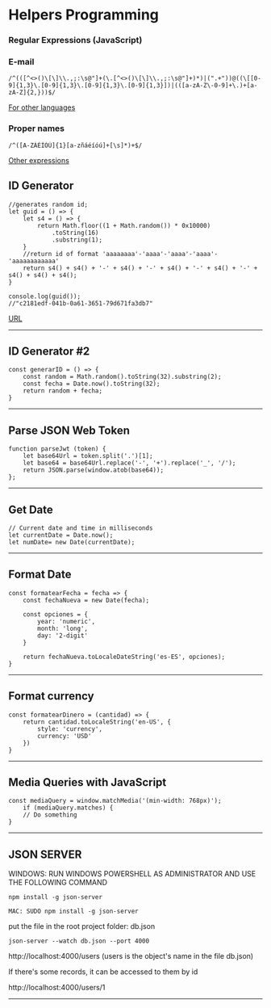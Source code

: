 # **Helpers Programming**

### **Regular Expressions (JavaScript)**

### E-mail

    /^(([^<>()\[\]\\.,;:\s@"]+(\.[^<>()\[\]\\.,;:\s@"]+)*)|(".+"))@((\[[0-9]{1,3}\.[0-9]{1,3}\.[0-9]{1,3}\.[0-9]{1,3}])|(([a-zA-Z\-0-9]+\.)+[a-zA-Z]{2,}))$/

[For other languages](https://emailregex.com/)

### Proper names

    /^([A-ZÁÉÍÓÚ]{1}[a-zñáéíóú]+[\s]*)+$/

[Other expressions](https://aprende-web.net/javascript/js13_3.php)

## **ID Generator**

    //generates random id;
    let guid = () => {
        let s4 = () => {
            return Math.floor((1 + Math.random()) * 0x10000)
                .toString(16)
                .substring(1);
        }
        //return id of format 'aaaaaaaa'-'aaaa'-'aaaa'-'aaaa'-'aaaaaaaaaaaa'
        return s4() + s4() + '-' + s4() + '-' + s4() + '-' + s4() + '-' + s4() + s4() + s4();
    }

    console.log(guid());
    //"c2181edf-041b-0a61-3651-79d671fa3db7"

[URL](https://learnersbucket.com/examples/javascript/unique-id-generator-in-javascript/#:~:text=Javascript%20does%20not%20have%20any,to%20generate%20unique%20random%20ids)

---

## **ID Generator #2**

    const generarID = () => {
        const random = Math.random().toString(32).substring(2);
        const fecha = Date.now().toString(32);
        return random + fecha;
    }

---

## **Parse JSON Web Token**

    function parseJwt (token) {
        let base64Url = token.split('.')[1];
        let base64 = base64Url.replace('-', '+').replace('_', '/');
        return JSON.parse(window.atob(base64));
    };

---

## **Get Date**

    // Current date and time in milliseconds
    let currentDate = Date.now();
    let numDate= new Date(currentDate);

---

## **Format Date**

    const formatearFecha = fecha => {
        const fechaNueva = new Date(fecha);

        const opciones = {
            year: 'numeric',
            month: 'long',
            day: '2-digit'
        }

        return fechaNueva.toLocaleDateString('es-ES', opciones);
    }

---

## **Format currency**

    const formatearDinero = (cantidad) => {
        return cantidad.toLocaleString('en-US', {
            style: 'currency',
            currency: 'USD'
        })
    }

---

## **Media Queries with JavaScript**

    const mediaQuery = window.matchMedia('(min-width: 768px)');
        if (mediaQuery.matches) {
        // Do something
    }

---

## **JSON SERVER**

WINDOWS: RUN WINDOWS POWERSHELL AS ADMINISTRATOR AND USE THE FOLLOWING COMMAND

    npm install -g json-server

    MAC: SUDO npm install -g json-server

put the file in the root project folder: db.json

    json-server --watch db.json --port 4000

http://localhost:4000/users (users is the object's name in the file db.json)

If there's some records, it can be accessed to them by id

http://localhost:4000/users/1

---
